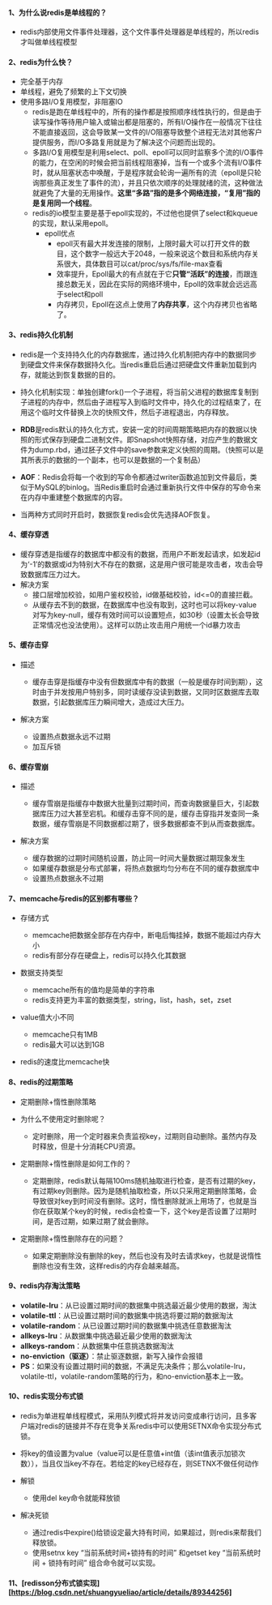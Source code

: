 #### 1、为什么说redis是单线程的？

* redis内部使用文件事件处理器，这个文件事件处理器是单线程的，所以redis才叫做单线程模型

#### 2、redis为什么快？

* 完全基于内存
* 单线程，避免了频繁的上下文切换
* 使用多路I/O复用模型，非阻塞IO
  * redis是跑在单线程中的，所有的操作都是按照顺序线性执行的，但是由于读写操作等待用户输入或输出都是阻塞的，所有I/O操作在一般情况下往往不能直接返回，这会导致某一文件的I/O阻塞导致整个进程无法对其他客户提供服务，而I/O多路复用就是为了解决这个问题而出现的。
  * 多路I/O复用模型是利用select、poll、epoll可以同时监察多个流的I/O事件的能力，在空闲的时候会把当前线程阻塞掉，当有一个或多个流有I/O事件时，就从阻塞状态中唤醒，于是程序就会轮询一遍所有的流（epoll是只轮询那些真正发生了事件的流），并且只依次顺序的处理就绪的流，这种做法就避免了大量的无用操作。**这里“多路”指的是多个网络连接，“复用”指的是复用同一个线程**。
  * redis的io模型主要是基于epoll实现的，不过他也提供了select和kqueue的实现，默认采用epoll。
    * epoll优点
      * epoll灭有最大并发连接的限制，上限时最大可以打开文件的数目，这个数字一般远大于2048，一般来说这个数目和系统内存关系很大，具体数目可以cat/proc/sys/fs/file-max查看
      * 效率提升，Epoll最大的有点就在于它**只管“活跃”的连接**，而跟连接总数无关，因此在实际的网络环境中，Epoll的效率就会远远高于select和poll
      * 内存拷贝，Epoll在这点上使用了**内存共享**，这个内存拷贝也省略了。

#### 3、redis持久化机制

* redis是一个支持持久化的内存数据库，通过持久化机制把内存中的数据同步到硬盘文件来保存数据持久化。当redis重启后通过把硬盘文件重新加载到内存，就能达到恢复数据的目的。
* 持久化机制实现：单独创建fork()一个子进程，将当前父进程的数据库复制到子进程的内存中，然后由子进程写入到临时文件中，持久化的过程结束了，在用这个临时文件替换上次的快照文件，然后子进程退出，内存释放。
* **RDB**是redis默认的持久化方式，安装一定的时间周期策略把内存的数据以快照的形式保存到硬盘二进制文件。即Snapshot快照存储，对应产生的数据文件为dump.rbd，通过胚子文件中的save参数来定义快照的周期。（快照可以是其所表示的数据的一个副本，也可以是数据的一个复制品）

* **AOF**：Redis会将每一个收到的写命令都通过writer函数追加到文件最后，类似于MySQL的binlog。当Redis重启时会通过重新执行文件中保存的写命令来在内存中重建整个数据库的内容。
* 当两种方式同时开启时，数据恢复redis会优先选择AOF恢复。

#### 4、缓存穿透

* 缓存穿透是指缓存的数据库中都没有的数据，而用户不断发起请求，如发起id为‘-1’的数据或id为特别大不存在的数据，这是用户很可能是攻击者，攻击会导致数据库压力过大。
* 解决方案
  * 接口层增加校验，如用户鉴权校验，id做基础校验，id<=0的直接拦截。
  * 从缓存去不到的数据，在数据库中也没有取到，这时也可以将key-value对写为key-null，缓存有效时间可以设置短点，如30秒（设置太长会导致正常情况也没法使用）。这样可以防止攻击用户用统一个id暴力攻击

#### 5、缓存击穿

* 描述
  * 缓存击穿是指缓存中没有但数据库中有的数据（一般是缓存时间到期），这时由于并发按用户特别多，同时读缓存没读到数据，又同时区数据库去取数据，引起数据库压力瞬间增大，造成过大压力。

* 解决方案
  * 设置热点数据永远不过期
  * 加互斥锁

#### 6、缓存雪崩

* 描述
  * 缓存雪崩是指缓存中数据大批量到过期时间，而查询数据量巨大，引起数据库压力过大甚至宕机。和缓存击穿不同的是，缓存击穿指并发查同一条数据，缓存雪崩是不同数据都过期了，很多数据都查不到从而查数据库。

* 解决方案
  * 缓存数据的过期时间随机设置，防止同一时间大量数据过期现象发生
  * 如果缓存数据是分布式部署，将热点数据均匀分布在不同的缓存数据库中
  * 设置热点数据永不过期

#### 7、memcache与redis的区别都有哪些？

* 存储方式
  * memcache把数据全部存在内存中，断电后悔挂掉，数据不能超过内存大小
  * redis有部分存在硬盘上，redis可以持久化其数据

* 数据支持类型
  * memcache所有的值均是简单的字符串
  * redis支持更为丰富的数据类型，string，list，hash，set，zset

* value值大小不同
  * memcache只有1MB
  * redis最大可以达到1GB

* redis的速度比memcache快

#### 8、redis的过期策略

* 定期删除+惰性删除策略
* 为什么不使用定时删除呢？
  * 定时删除，用一个定时器来负责监视key，过期则自动删除。虽然内存及时释放，但是十分消耗CPU资源。

* 定期删除+惰性删除是如何工作的？
  * 定期删除，redis默认每隔100ms随机抽取进行检查，是否有过期的key，有过期key则删除。因为是随机抽取检查，所以只采用定期删除策略，会导致很对key到时间没有删除。这时，惰性删除就派上用场了，也就是当你在获取某个key的时候，redis会检查一下，这个key是否设置了过期时间，是否过期，如果过期了就会删除。

* 定期删除+惰性删除存在的问题？
  * 如果定期删除没有删除的key，然后也没有及时去请求key，也就是说惰性删除也没有生效，这样redis的内存会越来越高。

#### 9、redis内存淘汰策略

* **volatile-lru**：从已设置过期时间的数据集中挑选最近最少使用的数据，淘汰
* **volatile-ttl**：从已设置过期时间的数据集中挑选将要过期的数据淘汰
* **volatile-random**：从已设置过期时间的数据集中挑选任意数据淘汰
* **allkeys-lru**：从数据集中挑选最近最少使用的数据淘汰
* **allkeys-random**：从数据集中任意挑选数据淘汰
* **no-enviction（驱逐）**：禁止驱逐数据，新写入操作会报错
* **PS**：如果没有设置过期时间的数据，不满足先决条件；那么volatile-lru，volatile-ttl，volatile-random策略的行为，和no-enviction基本上一致。

#### 10、redis实现分布式锁

* redis为单进程单线程模式，采用队列模式将并发访问变成串行访问，且多客户端对redis的链接并不存在竞争关系redis中可以使用SETNX命令实现分布式锁。
* 将key的值设置为value（value可以是任意值+int值（该int值表示加锁次数）），当且仅当key不存在。若给定的key已经存在，则SETNX不做任何动作
* 解锁
  * 使用del key命令就能释放锁

* 解决死锁
  * 通过redis中expire()给锁设定最大持有时间，如果超过，则redis来帮我们释放锁。
  * 使用setnx key “当前系统时间+锁持有的时间” 和getset key “当前系统时间 + 锁持有时间” 组合命令就可以实现。
  
#### 11、[redisson分布式锁实现][https://blog.csdn.net/shuangyueliao/article/details/89344256]

